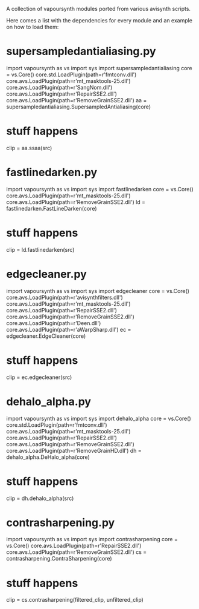 A collection of vapoursynth modules ported from various avisynth scripts.

Here comes a list with the dependencies for every module and an example on how to load them:

# supersampledantialiasing.py
import vapoursynth as vs
import sys
import supersampledantialiasing
core = vs.Core()
core.std.LoadPlugin(path=r'fmtconv.dll')
core.avs.LoadPlugin(path=r'mt_masktools-25.dll')
core.avs.LoadPlugin(path=r'SangNom.dll')
core.avs.LoadPlugin(path=r'RepairSSE2.dll')
core.avs.LoadPlugin(path=r'RemoveGrainSSE2.dll')
aa = supersampledantialiasing.SupersampledAntialiasing(core)
# stuff happens
clip = aa.ssaa(src)


# fastlinedarken.py
import vapoursynth as vs
import sys
import fastlinedarken
core = vs.Core()
core.avs.LoadPlugin(path=r'mt_masktools-25.dll')
core.avs.LoadPlugin(path=r'RemoveGrainSSE2.dll')
ld = fastlinedarken.FastLineDarken(core)
# stuff happens
clip = ld.fastlinedarken(src)


# edgecleaner.py
import vapoursynth as vs
import sys
import edgecleaner
core = vs.Core()
core.avs.LoadPlugin(path=r'avisynthfilters.dll')
core.avs.LoadPlugin(path=r'mt_masktools-25.dll')
core.avs.LoadPlugin(path=r'RepairSSE2.dll')
core.avs.LoadPlugin(path=r'RemoveGrainSSE2.dll')
core.avs.LoadPlugin(path=r'Deen.dll')
core.avs.LoadPlugin(path=r'aWarpSharp.dll')
ec = edgecleaner.EdgeCleaner(core)
# stuff happens
clip = ec.edgecleaner(src)


# dehalo_alpha.py
import vapoursynth as vs
import sys
import dehalo_alpha
core = vs.Core()
core.std.LoadPlugin(path=r'fmtconv.dll')
core.avs.LoadPlugin(path=r'mt_masktools-25.dll')
core.avs.LoadPlugin(path=r'RepairSSE2.dll')
core.avs.LoadPlugin(path=r'RemoveGrainSSE2.dll')
core.avs.LoadPlugin(path=r'RemoveGrainHD.dll')
dh = dehalo_alpha.DeHalo_alpha(core)
# stuff happens
clip = dh.dehalo_alpha(src)


# contrasharpening.py
import vapoursynth as vs
import sys
import contrasharpening
core = vs.Core()
core.avs.LoadPlugin(path=r'RepairSSE2.dll')
core.avs.LoadPlugin(path=r'RemoveGrainSSE2.dll')
cs = contrasharpening.ContraSharpening(core)
# stuff happens
clip = cs.contrasharpening(filtered_clip, unfiltered_clip)
